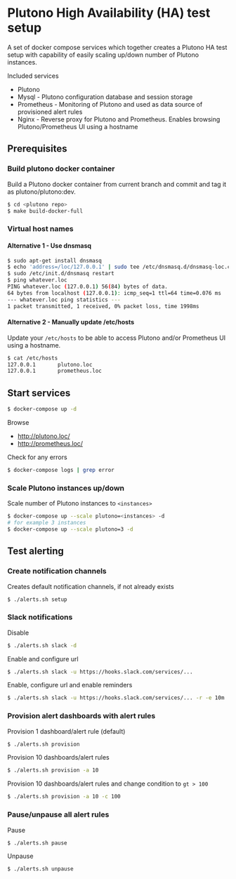# Plutono High Availability (HA) test setup

A set of docker compose services which together creates a Plutono HA test setup with capability of easily
scaling up/down number of Plutono instances.

Included services

- Plutono
- Mysql - Plutono configuration database and session storage
- Prometheus - Monitoring of Plutono and used as data source of provisioned alert rules
- Nginx - Reverse proxy for Plutono and Prometheus. Enables browsing Plutono/Prometheus UI using a hostname

## Prerequisites

### Build plutono docker container

Build a Plutono docker container from current branch and commit and tag it as plutono/plutono:dev.

```bash
$ cd <plutono repo>
$ make build-docker-full
```

### Virtual host names

#### Alternative 1 - Use dnsmasq

```bash
$ sudo apt-get install dnsmasq
$ echo 'address=/loc/127.0.0.1' | sudo tee /etc/dnsmasq.d/dnsmasq-loc.conf > /dev/null
$ sudo /etc/init.d/dnsmasq restart
$ ping whatever.loc
PING whatever.loc (127.0.0.1) 56(84) bytes of data.
64 bytes from localhost (127.0.0.1): icmp_seq=1 ttl=64 time=0.076 ms
--- whatever.loc ping statistics ---
1 packet transmitted, 1 received, 0% packet loss, time 1998ms
```

#### Alternative 2 - Manually update /etc/hosts

Update your `/etc/hosts` to be able to access Plutono and/or Prometheus UI using a hostname.

```bash
$ cat /etc/hosts
127.0.0.1       plutono.loc
127.0.0.1       prometheus.loc
```

## Start services

```bash
$ docker-compose up -d
```

Browse
- http://plutono.loc/
- http://prometheus.loc/

Check for any errors

```bash
$ docker-compose logs | grep error
```

### Scale Plutono instances up/down

Scale number of Plutono instances to `<instances>`

```bash
$ docker-compose up --scale plutono=<instances> -d
# for example 3 instances
$ docker-compose up --scale plutono=3 -d
```

## Test alerting

### Create notification channels

Creates default notification channels, if not already exists

```bash
$ ./alerts.sh setup
```

### Slack notifications

Disable

```bash
$ ./alerts.sh slack -d
```

Enable and configure url

```bash
$ ./alerts.sh slack -u https://hooks.slack.com/services/...
```

Enable, configure url and enable reminders

```bash
$ ./alerts.sh slack -u https://hooks.slack.com/services/... -r -e 10m
```

### Provision alert dashboards with alert rules

Provision 1 dashboard/alert rule (default)

```bash
$ ./alerts.sh provision
```

Provision 10 dashboards/alert rules

```bash
$ ./alerts.sh provision -a 10
```

Provision 10 dashboards/alert rules and change condition to `gt > 100`

```bash
$ ./alerts.sh provision -a 10 -c 100
```

### Pause/unpause all alert rules

Pause

```bash
$ ./alerts.sh pause
```

Unpause

```bash
$ ./alerts.sh unpause
```
